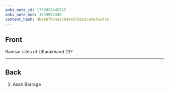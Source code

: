 ```yaml
---
anki_note_id: 1739932445725
anki_note_mod: 1739932445
content_hash: 4be967bb4a2304e45726a3ca424acd7e
---
```


## Front

Ramsar sites of Uttarakhand (1)?

<hr/>

## Back

1. Asan Barrage